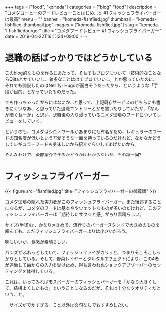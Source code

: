 +++
tags = ["food", "komeda"]
categories = ["blog", "food"]
description = "コメダコーヒーのフードレビューことはじめ…と #1 フィッシュフライバーガーは最高"
menu = ""
banner = "komeda-fishflied.jpg"
thumbnail = "komeda-fishflied-thumbnail.jpg"
images = ["komeda-fishflied.jpg"]
slug = "komeda-1-fishfliedburger"
title = "コメダフードレビュー #1 フィッシュフライバーガー"
date = 2019-04-22T16:15:24+09:00
+++

# 退職の話ばっかりではどうかしている
このblog的なものを作るにあたって、そもそもブログについて「技術的なことならQiitaとかでいいし、雑多なことははてブロでいいし」とか思っていたのに、それでも開設したのはNetlify+Hugoが面白そうだったから、というような「手段が目的」となっていたものだった。

でも作っちゃったからにはなにか…と思って、上記既存サービスのどちらにも書きにくいなあ、と思っていた退職エントリーとかを書いたりしていたが、「なんか暗くねーか」と思い、退職後の入り浸っているコメダ珈琲のフードについてレビューをしていく。

というのも、コメダはシロノワールがあまりにも有名なため、レギュラーのフードの知名度が低いという可愛そうな一面を持っているのだけれど、なかなかどうしてレギュラーフードも美味しいから紹介ぐらいしてあげたいから。

そんなわけで、全部紹介できるかどうかはわからないが、その第一回?

# フィッシュフライバーガー
{{< figure src="fishflied.jpg" title="フィッシュフライバーガーの御尊顔" >}}

コメダ珈琲の隠れた実力者がこのフィッシュフライバーガー。また後述することになるが、コメダのフードは基本ややウェットなものが多いのだけれど、このフィッシュフライバーガーは「期待したサクッと感」があり素晴らしい。

サイズ(半径)は、かなり大きめで、流行りのバーガースタンドで大きめのものを頼んでも、まだフィッシュフライバーガーよりは小さいだろう。

味もいいが、食感が素晴らしい。

バンズがふわっとしていて、フィッシュフライがカリッと、つまりそこそこしっかりとしている。そして、野菜レイヤーとタルタルエフェクトにより、この4者が連動して歯からの入力を受け止め、得も言われぬショックアブゾーバーのセッティングを体得している。

これは、いってみればモスバーガーのフィッシュバーガーを「かなり大きくして、結構よくしたもの」ということになるのだが、それは十分なクオリティだということ。

「サイズがでかすぎる」こと以外は文句なしでおすすめしたい。

